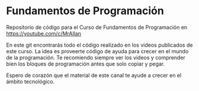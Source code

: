 # Fundamentos de Programación
Repositorio de código para el Curso de Fundamentos de Programación en https://youtube.com/c/MrAllan

En este git encontrarás todo el código realizado en los videos publicados de este curso. La idea es proveerte código de ayuda para crecer en el mundo de la programación. Te recomiendo siempre ver los videos y comprender bien los bloques de programación antes que solo copiar y pegar.

Espero de corazón que el material de este canal te ayude a crecer en el ámbito tecnológico.
